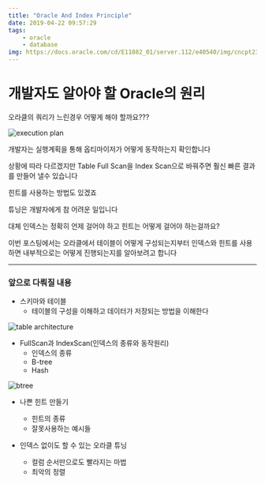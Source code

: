 ```yaml
---
title: "Oracle And Index Principle"
date: 2019-04-22 09:57:29
tags: 
	- oracle
	- database
img: https://docs.oracle.com/cd/E11882_01/server.112/e40540/img/cncpt239.gif
---
```

# 개발자도 알아야 할 Oracle의 원리


오라클의 쿼리가 느린경우 어떻게 해야 할까요???

![execution plan](https://encrypted-tbn0.gstatic.com/images?q=tbn:ANd9GcQCTXyFwB278QdJCmLQIrbWYLPIZtMBa7txO4Txa2ao6P6YJUuh)

개발자는 실행계획을 통해 옵티마이저가 어떻게 동작하는지 확인합니다

상황에 따라 다르겠지만 Table Full Scan을 Index Scan으로 바꿔주면 훨신 빠른 결과를 만들어 낼수 있습니다

힌트를 사용하는 방법도 있겠죠

튜닝은 개발자에게 참 어려운 일입니다

대체 인덱스는 정확히 언제 걸어야 하고 힌트는 어떻게 걸어야 하는걸까요?

이번 포스팅에서는 오라클에서 테이블이 어떻게 구성되는지부터 인덱스와 힌트를 사용하면 내부적으로는 어떻게 진행되는지를 알아보려고 합니다

---

### 앞으로 다뤄질 내용
- 스키마와 테이블
	- 테이블의 구성을 이해하고 데이터가 저장되는 방법을 이해한다
	 
![table architecture](https://docs.oracle.com/cd/E11882_01/server.112/e40540/img/cncpt284.gif)

- FullScan과 IndexScan(인덱스의 종류와 동작원리)
	- 인덱스의 종류
	- B-tree
	- Hash

![btree](https://docs.oracle.com/cd/E11882_01/server.112/e40540/img/cncpt244.gif)

	
- 나쁜 힌트 만들기	
	- 힌트의 종류
	- 잘못사용하는 예시들

- 인덱스 없이도 할 수 있는 오라클 튜닝
	- 컬럼 순서만으로도 빨라지는 마법 
	- 최악의 정렬 	